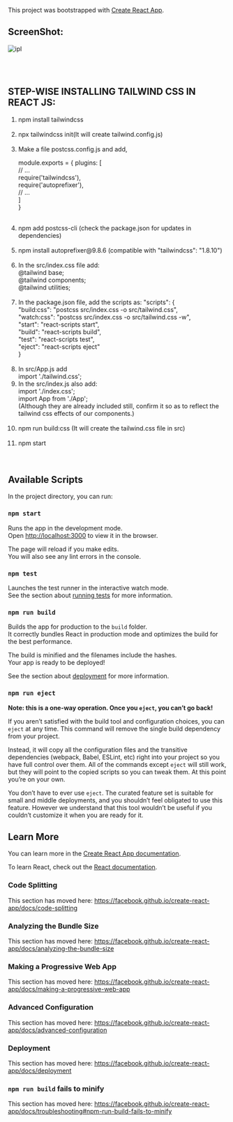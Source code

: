 This project was bootstrapped with [Create React App](https://github.com/facebook/create-react-app).

## ScreenShot:

![ipl](https://user-images.githubusercontent.com/36128196/94192393-85375180-fecc-11ea-9a46-f61cc35fb1b1.png)


</br></br><h2>STEP-WISE INSTALLING TAILWIND CSS IN REACT JS:</h2>
<ol>
    <li>npm install tailwindcss</li></br>
    <li>npx tailwindcss init(It will create tailwind.config.js)</li></br>
    <li>Make a file postcss.config.js and add,
	
<p>module.exports = {
  plugins: [ </br>
    // ...</br>
    require('tailwindcss'),</br>
    require('autoprefixer'),</br>
    // ...</br>
  ]</br>
}</p></li></br>
    <li>npm add postcss-cli (check the package.json for updates in dependencies)</li></br>
    <li>npm install autoprefixer@9.8.6  (compatible with "tailwindcss": "1.8.10")</li></br>
    <li>In the src/index.css file add:</br>
	@tailwind base;</br>
	@tailwind components;</br>
	@tailwind utilities;</br>
    </li></br>
    <li>In the package.json file, add the scripts as:
"scripts": {</br>
    "build:css": "postcss src/index.css -o src/tailwind.css",</br>
    "watch:css": "postcss src/index.css -o src/tailwind.css -w",</br>
    "start": "react-scripts start",</br>
    "build": "react-scripts build",</br>
    "test": "react-scripts test",</br>
    "eject": "react-scripts eject"</br>
  }</li></br>
    <li>In src/App.js add </br>
	import './tailwind.css';</li>
    <li>In the src/index.js also add:</br>
	import './index.css';</br>
	import App from './App';</br>
(Although they are already included still, confirm it so as to reflect the tailwind css effects of our components.)
</li></br>
    <li>npm run build:css (It will create the tailwind.css file in src)</li></br>
    <li>npm start</li></br></br>
</ol>


## Available Scripts

In the project directory, you can run:

### `npm start`

Runs the app in the development mode.<br />
Open [http://localhost:3000](http://localhost:3000) to view it in the browser.

The page will reload if you make edits.<br />
You will also see any lint errors in the console.

### `npm test`

Launches the test runner in the interactive watch mode.<br />
See the section about [running tests](https://facebook.github.io/create-react-app/docs/running-tests) for more information.

### `npm run build`

Builds the app for production to the `build` folder.<br />
It correctly bundles React in production mode and optimizes the build for the best performance.

The build is minified and the filenames include the hashes.<br />
Your app is ready to be deployed!

See the section about [deployment](https://facebook.github.io/create-react-app/docs/deployment) for more information.

### `npm run eject`

**Note: this is a one-way operation. Once you `eject`, you can’t go back!**

If you aren’t satisfied with the build tool and configuration choices, you can `eject` at any time. This command will remove the single build dependency from your project.

Instead, it will copy all the configuration files and the transitive dependencies (webpack, Babel, ESLint, etc) right into your project so you have full control over them. All of the commands except `eject` will still work, but they will point to the copied scripts so you can tweak them. At this point you’re on your own.

You don’t have to ever use `eject`. The curated feature set is suitable for small and middle deployments, and you shouldn’t feel obligated to use this feature. However we understand that this tool wouldn’t be useful if you couldn’t customize it when you are ready for it.

## Learn More

You can learn more in the [Create React App documentation](https://facebook.github.io/create-react-app/docs/getting-started).

To learn React, check out the [React documentation](https://reactjs.org/).

### Code Splitting

This section has moved here: https://facebook.github.io/create-react-app/docs/code-splitting

### Analyzing the Bundle Size

This section has moved here: https://facebook.github.io/create-react-app/docs/analyzing-the-bundle-size

### Making a Progressive Web App

This section has moved here: https://facebook.github.io/create-react-app/docs/making-a-progressive-web-app

### Advanced Configuration

This section has moved here: https://facebook.github.io/create-react-app/docs/advanced-configuration

### Deployment

This section has moved here: https://facebook.github.io/create-react-app/docs/deployment

### `npm run build` fails to minify

This section has moved here: https://facebook.github.io/create-react-app/docs/troubleshooting#npm-run-build-fails-to-minify
